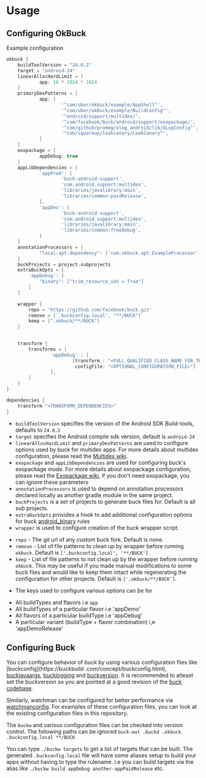 # Usage

## Configuring OkBuck
Example configuration
```gradle
okbuck {
    buildToolVersion = "24.0.2"
    target = "android-24"
    linearAllocHardLimit = [
            app: 16 * 1024 * 1024
    ]
    primaryDexPatterns = [
            app: [
                    '^com/uber/okbuck/example/AppShell^',
                    '^com/uber/okbuck/example/BuildConfig^',
                    '^android/support/multidex/',
                    '^com/facebook/buck/android/support/exopackage/',
                    '^com/github/promeg/xlog_android/lib/XLogConfig^',
                    '^com/squareup/leakcanary/LeakCanary^',
            ]
    ]
    exopackage = [
            appDebug: true
    ]
    appLibDependencies = [
            'appProd': [
                    'buck-android-support',
                    'com.android.support:multidex',
                    'libraries/javalibrary:main',
                    'libraries/common:paidRelease',
            ],
            'appDev': [
                    'buck-android-support',
                    'com.android.support:multidex',
                    'libraries/javalibrary:main',
                    'libraries/common:freeDebug',
            ]
    ]
    annotationProcessors = [
            "local-apt-dependency": ['com.okbuck.apt.ExampleProcessor']
    ]
    buckProjects = project.subprojects
    extraBuckOpts = [
        'appDebug': [ 
            "binary": ["trim_resource_ids = True"]
        ]
    ]

    wrapper {
        repo = 'https://github.com/facebook/buck.git'
        remove = ['.buckconfig.local', "**/BUCK"]
        keep = [".okbuck/**/BUCK"]
    }
    

    transform {
        transforms = [
                'appDebug' : [
                        [transform : "<FULL_QUALIFIED_CLASS_NAME_FOR_TRANSFORM_CLASS>",
                         configFile: "<OPTIONAL_CONFIGURATION_FILE>"]
                ],
        ]
    }
}

dependencies {
    transform "<TRANSFORM_DEPENDENCIES>"
}
```

+  `buildToolVersion` specifies the version of the Android SDK Build-tools, defaults to `24.0.2`
+  `target` specifies the Android compile sdk version, default is `android-24`
+  `linearAllocHardLimit` and `primaryDexPatterns` are used to configure options used by buck for multidex apps. For more details about multidex configuration, please read the
[Multidex wiki](https://github.com/uber/okbuck/wiki/Multidex-Configuration-Guide).
+  `exopackage` and `appLibDependencies` are used for
configuring buck's exopackage mode. For more details about exopackage configuration, 
please read the [Exopackage wiki](https://github.com/uber/okbuck/wiki/Exopackage-Configuration-Guide), if you don't need exopackage, you can ignore these parameters
+ `annotationProcessors` is used to depend on annotation processors declared locally as another gradle module in the same project.
+  `buckProjects` is a set of projects to generate buck files for. Default is all sub projects.
+  `extraBuckOpts` provides a hook to add additional configuration options for buck [android_binary](https://buckbuild.com/rule/android_binary.html) rules
+  `wrapper` is used to configure creation of the buck wrapper script.
 - `repo` - The git url of any custom buck fork. Default is none.
 - `remove` - List of file patterns to clean up by wrapper before running `okbuck`. Default is `['.buckconfig.local', '**/BUCK']`
 - `keep` - List of file patterns to not clean up by the wrapper before running `okbuck`. This may be useful if you made manual modifications to some buck files and would like to keep them intact while regenerating the configuration for other projects. Default is `['.okbuck/**/BUCK']`.
+ The keys used to configure various options can be for 
 - All buildTypes and flavors i.e `app`
 - All buildTypes of a particular flavor i.e 'appDemo'
 - All flavors of a particular buildType i.e 'appDebug'
 - A particular variant (buildType + flavor combination) i,e 'appDemoRelease'

## Configuring Buck

You can configure behavior of buck by using various configuration files like [buckconfig](https://buckbuild
.com/concept/buckconfig.html), [buckjavaargs](https://buckbuild.com/concept/buckjavaargs.html), [bucklogging](https://buckbuild.com/contributing/logging.html) and [buckversion](https://buckbuild.com/concept/buckversion.html). It is recommended to atleast set the buckversion so you are pointed at a good revision of the [buck
codebase](https://github.com/facebook/buck).

Similarly, watchman can be configured for better performance via [watchmanconfig](https://facebook.github.io/watchman/docs/config.html). For examples of these configuration files, you can look at the existing configuration files in this repository.

The `buckw` and various configuration files can be checked into version control. The following paths can be ignored `buck-out .buckd .okbuck .buckconfig.local **/BUCK`

You can type `./buckw targets` to get a list of targets that can be built. The generated `.buckconfig.local` file will have some aliases setup to build your apps without having to type the rulename. i.e you can build targets via the alias like `./buckw build appDebug another-appPaidRelease` etc.
